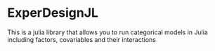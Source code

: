 # ExperDesignJL
This is a julia library that allows you to run categorical models in Julia including factors, covariables and their interactions
